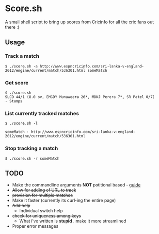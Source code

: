 # Score.sh

A small shell script to bring up scores from Cricinfo for all the cric fans out there :)

## Usage

### Track a match

	$ ./score.sh -a http://www.espncricinfo.com/sri-lanka-v-england-2012/engine/current/match/536301.html someMatch
	
### Get score

	$ ./score.sh
	SLCD 44/1 (8.0 ov, EMGDY Munaweera 26*, MDKJ Perera 7*, SR Patel 0/7) - Stumps 
	
### List currently tracked matches

	$ ./score.sh -l
	
	someMatch : http://www.espncricinfo.com/sri-lanka-v-england-2012/engine/current/match/536301.html
	
### Stop tracking a match 

	$ ./score.sh -r someMatch
	

## TODO

* Make the commandline arguments **NOT** potitional based - [guide](http://www.shelldorado.com/goodcoding/cmdargs.html)
* ~~Allow for adding of URL to track~~
* ~~provision for multiple matches~~
* Make it faster (currently its curl-ing the entire page)
* ~~Add help~~
	* Individual switch help
* ~~check for uniqueness among keys~~
	* What i've written is **stupid** . make it more streamlined
* Proper error messages
